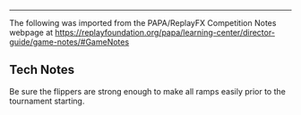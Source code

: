 ***
The following was imported from the PAPA/ReplayFX Competition Notes webpage at https://replayfoundation.org/papa/learning-center/director-guide/game-notes/#GameNotes

## Tech Notes
            
Be sure the flippers are strong enough to make all ramps easily prior to the tournament starting.